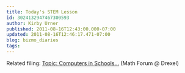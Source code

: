 ```yaml
---
title: Today's STEM Lesson
id: 3024132947467300593
author: Kirby Urner
published: 2011-08-16T12:43:00.000-07:00
updated: 2011-08-16T12:46:17.471-07:00
blog: bizmo_diaries
tags: 
---
```


Related filing: [Topic:  Computers in Schools...](http://mathforum.org/kb/message.jspa?messageID=7521750&tstart=0) (Math Forum @ Drexel)